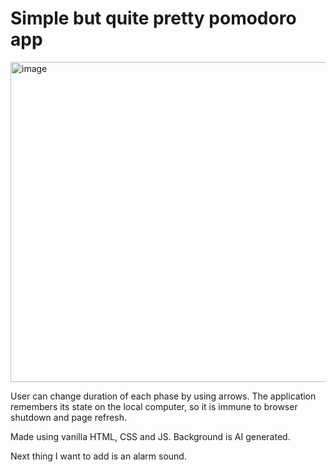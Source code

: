 <h1>Simple but quite pretty pomodoro app</h1>

<img height="512" alt="image" src="https://github.com/Kminek42/Pomodoro-Web-Application/assets/51884463/90970684-1380-4c9c-af76-65806df64c05">

User can change duration of each phase by using arrows.
The application remembers its state on the local computer, so it is immune to browser shutdown and page refresh.

Made using vanilla HTML, CSS and JS.
Background is AI generated.

Next thing I want to add is an alarm sound.
